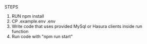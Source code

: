 STEPS

1. RUN npm install
2. CP .example.env .env
3. Write code that uses provided MySql or Hasura clients inside run function
4. Run code with "npm run start"
